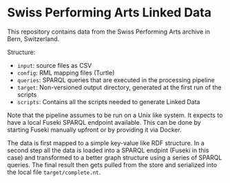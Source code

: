 # Swiss Performing Arts Linked Data

This repository contains data from the Swiss Performing Arts archive in Bern, Switzerland.

Structure:

* `input`: source files as CSV
* `config`: RML mapping files (Turtle)
* `queries`: SPARQL queries that are executed in the processing pipeline
* `target`: Non-versioned output directory, generated at the first run of the scripts
* `scripts`: Contains all the scripts needed to generate Linked Data

Note that the pipeline assumes to be run on a Unix like system. It expects to have a local Fuseki SPARQL endpoint available. This can be done by starting Fuseki manually upfront or by providing it via Docker.

The data is first mapped to a simple key-value like RDF structure. In a second step all the data is loaded into a SPARQL endpint (Fuseki in this case) and transformed to a better graph structure using a series of SPARQL queries. The final result then gets pulled from the store and serialized into the local file `target/complete.nt`.

